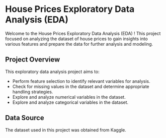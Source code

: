 # House Prices Exploratory Data Analysis (EDA) 

Welcome to the House Prices Exploratory Data Analysis (EDA) ! This project focused on analyzing the dataset of house prices to gain insights into various features and prepare the data for further analysis and modeling.

## Project Overview

This exploratory data analysis project aims to:
- Perform feature selection to identify relevant variables for analysis.
- Check for missing values in the dataset and determine appropriate handling strategies.
- Explore and analyze numerical variables in the dataset.
- Explore and analyze categorical variables in the dataset.

## Data Source

The dataset used in this project was obtained from Kaggle.




